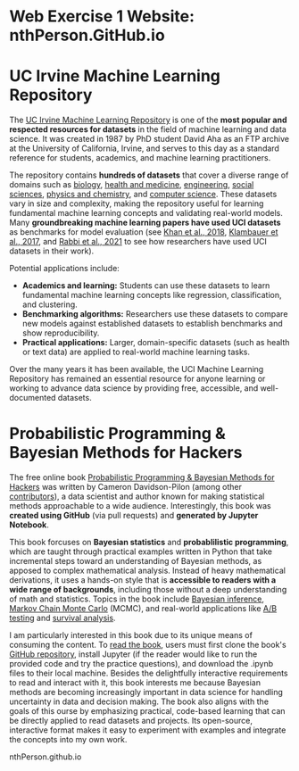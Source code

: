 # Web Exercise 1 Website: nthPerson.GitHub.io

# UC Irvine Machine Learning Repository
The [UC Irvine Machine Learning Repository](https://archive.ics.uci.edu/ml/?utm_source=chatgpt.com) is one of the **most popular and respected resources for datasets** in the field of machine learning and data science. It was created in 1987 by PhD student David Aha as an FTP archive at the University of California, Irvine, and serves to this day as a standard reference for students, academics, and machine learning practitioners.

The repository contains **hundreds of datasets** that cover a diverse range of domains such as [biology](https://archive.ics.uci.edu/datasets?skip=0&take=10&sort=desc&orderBy=NumHits&search=&Area=Biology), [health and medicine](https://archive.ics.uci.edu/datasets?skip=0&take=10&sort=desc&orderBy=NumHits&search=&Area=Health+and+Medicine), [engineering](https://archive.ics.uci.edu/datasets?skip=0&take=10&sort=desc&orderBy=NumHits&search=&Area=Engineering), [social sciences](https://archive.ics.uci.edu/datasets?skip=0&take=10&sort=desc&orderBy=NumHits&search=&Area=Social), [physics and chemistry](https://archive.ics.uci.edu/datasets?skip=0&take=10&sort=desc&orderBy=NumHits&search=&Area=Physics+and+Chemistry), and [computer science](https://archive.ics.uci.edu/datasets?skip=0&take=10&sort=desc&orderBy=NumHits&search=&Area=Computer). These datasets vary in size and complexity, making the repository useful for learning fundamental machine learning concepts and validating real-world models. Many **groundbreaking machine learning papers have used UCI datasets** as benchmarks for model evaluation (see [Khan et al., 2018](https://arxiv.org/abs/1809.06186), [Klambauer et al., 2017](https://arxiv.org/abs/1706.02515), and [Rabbi et al., 2021](https://arxiv.org/abs/2103.16490) to see how researchers have used UCI datasets in their work).

Potential applications include:
- **Academics and learning:** Students can use these datasets to learn fundamental machine learning concepts like regression, classification, and clustering.
- **Benchmarking algorithms:** Researchers use these datasets to compare new models against established datasets to establish benchmarks and show reproducibility.
- **Practical applications:** Larger, domain-specific datasets (such as health or text data) are applied to real-world machine learning tasks.

Over the many years it has been available, the UCI Machine Learning Repository has remained an essential resource for anyone learning or working to advance data science by providing free, accessible, and well-documented datasets.


# Probabilistic Programming & Bayesian Methods for Hackers
The free online book [Probabilistic Programming & Bayesian Methods for Hackers](https://dataorigami.net/Probabilistic-Programming-and-Bayesian-Methods-for-Hackers/?utm_source=chatgpt.com) was written by Cameron Davidson-Pilon (among other [contributors](https://github.com/CamDavidsonPilon/Probabilistic-Programming-and-Bayesian-Methods-for-Hackers#contributions-and-thanks)), a data scientist and author known for making statistical methods approachable to a wide audience. Interestingly, this book was **created using GitHub** (via pull requests) and **generated by Jupyter Notebook**.

This book forcuses on **Bayesian statistics** and **probablilistic programming**, which are taught through practical examples written in Python that take incremental steps toward an understanding of Bayesian methods, as apposed to complex mathematical analysis. Instead of heavy mathematical derivations, it uses a hands-on style that is **accessible to readers with a wide range of backgrounds**, including those without a deep understanding of math and statistics. Topics in the book include [Bayesian inference](https://en.wikipedia.org/wiki/Bayesian_inference), [Markov Chain Monte Carlo](https://en.wikipedia.org/wiki/Markov_chain_Monte_Carlo) (MCMC), and real-world applications like [A/B testing](https://en.wikipedia.org/wiki/A/B_testing) and [survival analysis](https://en.wikipedia.org/wiki/Survival_analysis).

I am particularly interested in this book due to its unique means of consuming the content. To [read the book](https://github.com/CamDavidsonPilon/Probabilistic-Programming-and-Bayesian-Methods-for-Hackers#contributions-and-thanks), users must first clone the book's [GitHub repository](https://github.com/CamDavidsonPilon/Probabilistic-Programming-and-Bayesian-Methods-for-Hackers), install Jupyter (if the reader would like to run the provided code and try the practice questions), and download the .ipynb files to their local machine. Besides the delightfully interactive requirements to read and interact with it, this book interests me because Bayesian methods are becoming increasingly important in data science for handling uncertainty in data and decision making. The book also aligns with the goals of this ourse by emphasizing practical, code-based learning that can be directly applied to read datasets and projects. Its open-source, interactive format makes it easy to experiment with examples and integrate the concepts into my own work.

nthPerson.github.io
